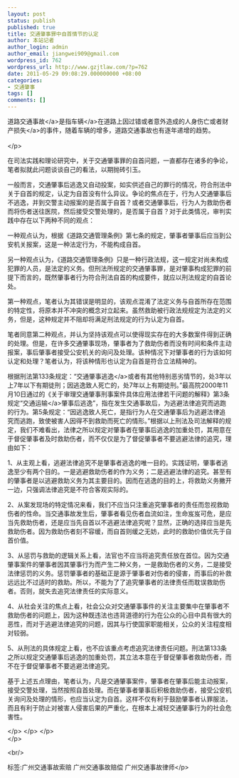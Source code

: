 ```yaml
---
layout: post
status: publish
published: true
title: 交通肇事罪中自首情节的认定
author: 本站记者
author_login: admin
author_email: jiangwei909@gmail.com
wordpress_id: 762
wordpress_url: http://www.gzjtlaw.com/?p=762
date: 2011-05-29 09:08:29.000000000 +08:00
categories:
- 交通肇事
tags: []
comments: []
---
```

<p>道路<a>交通事故<&#47;a>是指<a>车辆<&#47;a>在道路上因过错或者意外造成的人身伤亡或者财产<a>损失<&#47;a>的事件，随着车辆的增多，道路交通事故也有逐年递增的趋势。<br><br><&#47;p> <p> 在司法实践和理论研究中，关于交通肇事罪的自首问题，一直都存在诸多的争论，笔者拟就此问题谈谈自己的看法，以期抛砖引玉。 <p>一般而言，交通肇事后逃逸又自动投案，如实供述自己的罪行的情况，符合刑法中关于自首的规定，认定为自首没有什么异议。争论的焦点在于，行为人交通肇事后不逃逸，并到交警主动报案的是否属于自首？或者交通肇事后，行为人为救助伤者而将伤者送往医院，然后接受交警处理的，是否属于自首？对于此类情况，审判实践中存在以下两种不同的观点： <p>一种观点认为，根据《道路交通管理条例》第七条的规定，肇事者肇事后应当到公安机关报案，这是一种法定行为，不能构成自首。 <p>另一种观点认为，《道路交通管理条例》只是一种行政法规，这一规定对尚未构成犯罪的人员，是法定的义务。但刑法所规定的交通肇事罪，是对肇事构成犯罪的前提下而言的，既然肇事者行为符合刑法自首的构成要件，就应以刑法规定的自首论处。 <p>第一种观点，笔者认为其错误是明显的，该观点混淆了法定义务与自首所存在范围的特定性，将原本并不冲突的概念对立起来。虽然救助被行政法规规定为法定的义务，但是，这种规定并不阻却将满足刑法规定的行为认定为自首。 <p>笔者同意第二种观点，并认为坚持该观点可以使得现实存在的大多数案件得到正确的处理。但是，在许多交通肇事现场，肇事者为了救助伤者而没有时间和条件主动报案，事后肇事者接受公安机关的询问及处理。该种情况下对肇事者的行为该如何认定和处理？笔者认为，将该种情形也认定为自首是符合立法精神的。 <p>根据刑法第133条规定：&ldquo;交通<a>肇事逃逸<&#47;a>或者有其他特别恶劣情节的，处3年以上7年以下有期徒刑；因逃逸致人死亡的，处7年以上有期徒刑。&rdquo;最高院2000年11月10日通过的《关于审理交通肇事刑事案件具体应用法律若干问题的解释》第3条规定&ldquo;<a>交通运输<&#47;a>肇事后逃逸&rdquo;，指在发生交通事故后，为逃避法律追究而逃跑的行为。第5条规定：&ldquo;因逃逸致人死亡，是指行为人在交通肇事后为逃避法律追究而逃跑，致使被害人因得不到救助而死亡的情形。&rdquo;根据以上刑法及司法解释的规定，我们不难看出，法律之所以规定对肇事者在肇事后逃逸的加重处罚，其用意在于督促肇事者及时救助伤者，而不仅仅是为了督促肇事者不要逃避法律的追究，理由如下： <p>1、从主观上看，逃避法律追究不是肇事者逃逸的唯一目的。实践证明，肇事者逃逸至少有两个目的。一是逃避救助伤者的作为义务；二是逃避法律的追究。甚至有的肇事者是以逃避救助义务为其主要目的。因而在逃逸的目的上，将救助义务撇开一边，只强调法律追究是不符合客观实际的。 <p>2、从案发现场的特定情况来看，我们不应当只注重追究肇事者的责任而忽视救助伤者的性命。当交通事故发生后，肇事者看见伤者血流如注，生命岌岌可危，是应当先救助伤者，还是应当先自首以不逃避法律追究呢？显然，正确的选择应当是先救助伤者。因为救助伤者刻不容缓，而自首则缓之无妨，此时的救助价值优先于自首价值。 <p>3、从惩罚与救助的逻辑关系上看，法官也不应当将追究责任放在首位。因为交通肇事案件的肇事者因其肇事行为而产生二种义务，一是救助伤者的义务，二是接受法律惩罚的义务。惩罚肇事者的基础正是源于肇事者对伤者的侵害，而事后的补救远远比不过适时的救助。所以，不能为了了追究肇事者的法律责任而耽误救助伤者。否则，就失去追究法律责任的实际意义。 <p>4、从社会关注的焦点上看，社会公众对交通肇事事件的关注主要集中在肇事者不救助伤者的问题上，因为这种既违法也违背道德的行为在公众的心目中具有很大的恶性，而对于逃避法律追究的问题，因其与行使国家职能相关，公众的关注程度相对较弱。 <p>5、从刑法的具体规定上看，也不应该重点考虑追究法律责任问题。刑法第133条之所以规定交通肇事后逃逸的加重处罚，其立法本意在于督促肇事者救助伤者，而不在于督促肇事者不要逃避法律追究。 <p>基于上述五点理由，笔者认为，凡是交通肇事案件，肇事者在肇事后能主动报案，接受交警处理，当然按照自首处理。而在肇事者肇事后积极救助伤者，接受公安机关询问及处理的情形，也应当认定为自首。这样不仅有利于鼓励肇事者认罪服法，而且有利于防止对被害人侵害后果的严重化，在根本上减轻交通肇事行为的社会危害性。 <p><&#47;p> <&#47;p> <&#47;p><br><&#47;p><br&#47;><p>标签:广州交通事故索赔 广州交通事故赔偿 广州交通事故律师<&#47;p>
